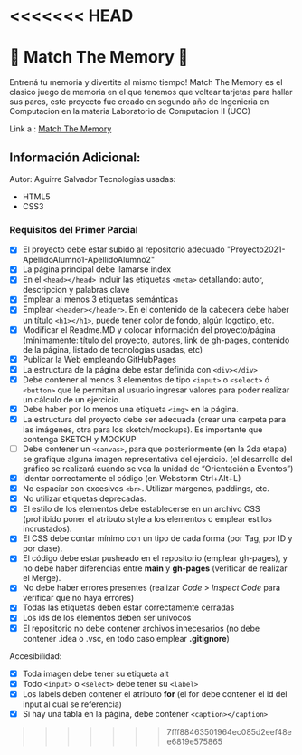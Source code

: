 <<<<<<< HEAD
=======
# 🧩 Match The Memory 🧩

Entrená tu memoria y divertite al mismo tiempo! Match The Memory es el clasico juego de memoria en el que tenemos que voltear tarjetas para hallar sus pares, este proyecto fue creado en segundo año de Ingenieria en Computacion en la materia Laboratorio de Computacion II (UCC)

Link a : [Match The Memory](https://ucc-labcompu2.github.io/proyecto2021-aguirre/index.html)

## Información Adicional:
Autor: Aguirre Salvador
Tecnologias usadas: 
* HTML5 
* CSS3


### Requisitos del Primer Parcial

- [x]  El proyecto debe estar subido al repositorio adecuado "Proyecto2021-ApellidoAlumno1-ApellidoAlumno2"
- [x]  La página principal debe llamarse index
- [x]   En el  `<head></head>`  incluir las etiquetas  `<meta>`  detallando: autor, descripcion y palabras clave
- [x]  Emplear al menos 3 etiquetas semánticas
- [x]  Emplear  `<header></header>`. En el contenido de la cabecera debe haber un título  `<h1></h1>`, puede tener color de fondo, algún logotipo, etc.
- [x]   Modificar el Readme.MD y colocar información del proyecto/página (mínimamente: título del proyecto, autores, link de gh-pages, contenido de la página, listado de tecnologías usadas, etc)
- [x]  Publicar la Web empleando GitHubPages
- [x]   La estructura de la página debe estar definida con  `<div></div>`
- [x]   Debe contener al menos 3 elementos de tipo  `<input>`  o  `<select>`  ó  `<button>`  que le permitan al usuario ingresar valores para poder realizar un cálculo de un ejercicio.
- [x]   Debe haber por lo menos una etiqueta  `<img>`  en la página.
- [x]  La estructura del proyecto debe ser adecuada (crear una carpeta para las imágenes, otra para los sketch/mockups). Es importante que contenga SKETCH y MOCKUP
- [ ]   Debe contener un  `<canvas>`, para que posteriormente (en la 2da etapa) se grafique alguna imagen representativa del ejercicio. (el desarrollo del gráfico se realizará cuando se vea la unidad de “Orientación a Eventos”)
- [x]   Identar correctamente el código (en Webstorm Ctrl+Alt+L)
- [x]   No espaciar con excesivos  `<br>`. Utilizar márgenes, paddings, etc.
- [x]   No utilizar etiquetas deprecadas.
- [x]   El estilo de los elementos debe establecerse en un archivo CSS (prohibido poner el atributo style a los elementos o emplear estilos incrustados).
- [x]  El CSS debe contar mínimo con un tipo de cada forma (por Tag, por ID y por clase).
- [x]  El código debe estar pusheado en el repositorio (emplear gh-pages), y no debe haber diferencias entre  **main**  y  **gh-pages**  (verificar de realizar el Merge).
- [x]   No debe haber errores presentes (realizar  _Code_  >  _Inspect Code_  para verificar que no haya errores)
- [x]  Todas las etiquetas deben estar correctamente cerradas
- [x]   Los ids de los elementos deben ser unívocos
- [x]   El repositorio no debe contener archivos innecesarios (no debe contener .idea o .vsc, en todo caso emplear  **.gitignore**)

Accesibilidad:

- [x]   Toda imagen debe tener su etiqueta alt
- [x]   Todo  `<input>`  o  `<select>`  debe tener su  `<label>`
- [x]  Los labels deben contener el atributo  **for**  (el for debe contener el id del input al cual se referencia)
- [x]  Si hay una tabla en la página, debe contener  `<caption></caption>`
>>>>>>> 7fff88463501964ec085d2eef48ee6819e575865
